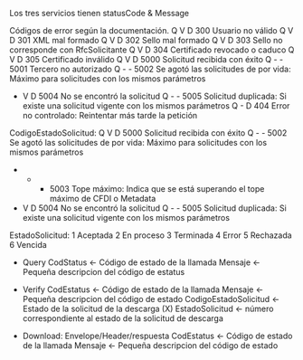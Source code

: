 
Los tres servicios tienen statusCode & Message

Códigos de error según la documentación.
Q V D  300   Usuario no válido
Q V D  301   XML mal formado
Q V D  302   Sello mal formado
Q V D  303   Sello no corresponde con RfcSolicitante
Q V D  304   Certificado revocado o caduco
Q V D  305   Certificado inválido
Q V D  5000  Solicitud recibida con éxito
Q - -  5001  Tercero no autorizado
Q - -  5002  Se agotó las solicitudes de por vida: Máximo para solicitudes con los mismos parámetros
- V D  5004  No se encontró la solicitud
Q - -  5005  Solicitud duplicada: Si existe una solicitud vigente con los mismos parámetros
Q - D  404   Error no controlado: Reintentar más tarde la petición

CodigoEstadoSolicitud:
Q V D  5000  Solicitud recibida con éxito
Q - -  5002  Se agotó las solicitudes de por vida: Máximo para solicitudes con los mismos parámetros
- - -  5003  Tope máximo: Indica que se está superando el tope máximo de CFDI o Metadata
- V D  5004  No se encontró la solicitud
Q - -  5005  Solicitud duplicada: Si existe una solicitud vigente con los mismos parámetros

EstadoSolicitud:
1 Aceptada
2 En proceso
3 Terminada
4 Error
5 Rechazada
6 Vencida

* Query
    CodStatus <- Código de estado de la llamada
    Mensaje <- Pequeña descripcion del código de estatus
    
* Verify
    CodEstatus <- Código de estado de la llamada
    Mensaje <- Pequeña descripcion del código de estado
    CodigoEstadoSolicitud <- Estado de la solicitud de la descarga (X)
    EstadoSolicitud <- número correspondiente al estado de la solicitud de descarga
    
* Download: Envelope/Header/respuesta
    CodEstatus <- Código de estado de la llamada
    Mensaje <- Pequeña descripcion del código de estado
    

